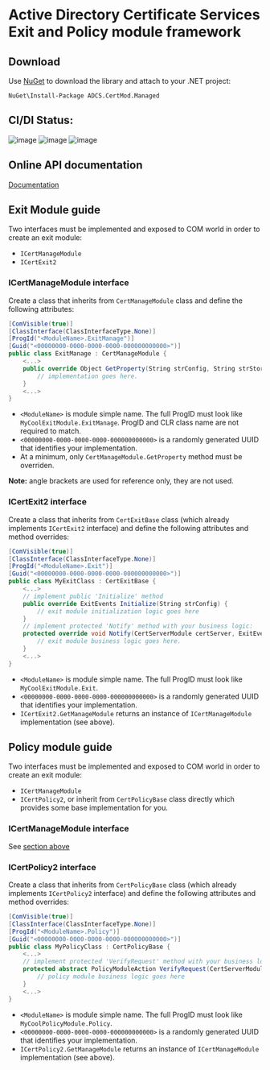 # Active Directory Certificate Services Exit and Policy module framework

## Download
Use [NuGet](https://www.nuget.org/packages/ADCS.CertMod.Managed) to download the library and attach to your .NET project:
```
NuGet\Install-Package ADCS.CertMod.Managed
```

## CI/DI Status:
![image](https://dev.azure.com/pkisolutions/ADCS-CertMod/_apis/build/status/ADCS-CertMod-Nupkg?branchName=master&jobName=Agent%20job%201)
![image](https://vsrm.dev.azure.com/pkisolutions/_apis/public/Release/badge/8c06c171-5a0f-4829-83bc-f52ed00db68c/1/1)
![image](https://img.shields.io/nuget/v/ADCS.CertMod.Managed)

## Online API documentation
[Documentation](https://www.pkisolutions.com/apidocs/certmod)

## Exit Module guide
Two interfaces must be implemented and exposed to COM world in order to create an exit module:
- `ICertManageModule`
- `ICertExit2`

### ICertManageModule interface
Create a class that inherits from `CertManageModule` class and define the following attributes:
```C#
[ComVisible(true)]
[ClassInterface(ClassInterfaceType.None)]
[ProgId("<ModuleName>.ExitManage")]
[Guid("<00000000-0000-0000-0000-000000000000>")]
public class ExitManage : CertManageModule {
    <...>
    public override Object GetProperty(String strConfig, String strStorageLocation, String strPropertyName, Int32 Flags) {
        // implementation goes here.
    }
    <...>
}
```
- `<ModuleName>` is module simple name. The full ProgID must look like `MyCoolExitModule.ExitManage`. ProgID and CLR class name are not required to match.
- `<00000000-0000-0000-0000-000000000000>` is a randomly generated UUID that identifies your implementation.
- At a minimum, only `CertManageModule.GetProperty` method must be overriden.

**Note:** angle brackets are used for reference only, they are not used.

### ICertExit2 interface
Create a class that inherits from `CertExitBase` class (which already implements `ICertExit2` interface) and define the following attributes and method overrides:
```C#
[ComVisible(true)]
[ClassInterface(ClassInterfaceType.None)]
[ProgId("<ModuleName>.Exit")]
[Guid("<00000000-0000-0000-0000-000000000000>")]
public class MyExitClass : CertExitBase {
    <...>
    // implement public 'Initialize' method
    public override ExitEvents Initialize(String strConfig) {
        // exit module initialization logic goes here
    }
    // implement protected 'Notify' method with your business logic:
    protected override void Notify(CertServerModule certServer, ExitEvents ExitEvent, Int32 Context) {
        // exit module business logic goes here.
    }
    <...>
}
```

- `<ModuleName>` is module simple name. The full ProgID must look like `MyCoolExitModule.Exit`.
- `<00000000-0000-0000-0000-000000000000>` is a randomly generated UUID that identifies your implementation.
- `ICertExit2.GetManageModule` returns an instance of `ICertManageModule` implementation (see above).

## Policy module guide
Two interfaces must be implemented and exposed to COM world in order to create an exit module:
- `ICertManageModule`
- `ICertPolicy2`, or inherit from `CertPolicyBase` class directly which provides some base implementation for you.


### ICertManageModule interface
See [section above](icertmanagemodule-interface)

### ICertPolicy2 interface
Create a class that inherits from `CertPolicyBase` class (which already implements `ICertPolicy2` interface) and define the following attributes and method overrides:
```C#
[ComVisible(true)]
[ClassInterface(ClassInterfaceType.None)]
[ProgId("<ModuleName>.Policy")]
[Guid("<00000000-0000-0000-0000-000000000000>")]
public class MyPolicyClass : CertPolicyBase {
    <...>
    // implement protected 'VerifyRequest' method with your business logic:
    protected abstract PolicyModuleAction VerifyRequest(CertServerModule certServer, PolicyModuleAction nativeResult, Boolean bNewRequest) {
        // policy module business logic goes here
    }
    <...>
}
```

- `<ModuleName>` is module simple name. The full ProgID must look like `MyCoolPolicyModule.Policy`.
- `<00000000-0000-0000-0000-000000000000>` is a randomly generated UUID that identifies your implementation.
- `ICertPolicy2.GetManageModule` returns an instance of `ICertManageModule` implementation (see above).
